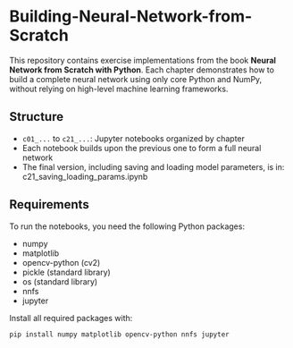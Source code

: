 # Building-Neural-Network-from-Scratch

This repository contains exercise implementations from the book **Neural Network from Scratch with Python**. Each chapter demonstrates how to build a complete neural network using only core Python and NumPy, without relying on high-level machine learning frameworks.

## Structure

- `c01_...` to `c21_...`: Jupyter notebooks organized by chapter
- Each notebook builds upon the previous one to form a full neural network
- The final version, including saving and loading model parameters, is in: c21_saving_loading_params.ipynb


## Requirements

To run the notebooks, you need the following Python packages:

- numpy  
- matplotlib  
- opencv-python (cv2)  
- pickle (standard library)  
- os (standard library)  
- nnfs  
- jupyter

Install all required packages with:

```bash
pip install numpy matplotlib opencv-python nnfs jupyter



